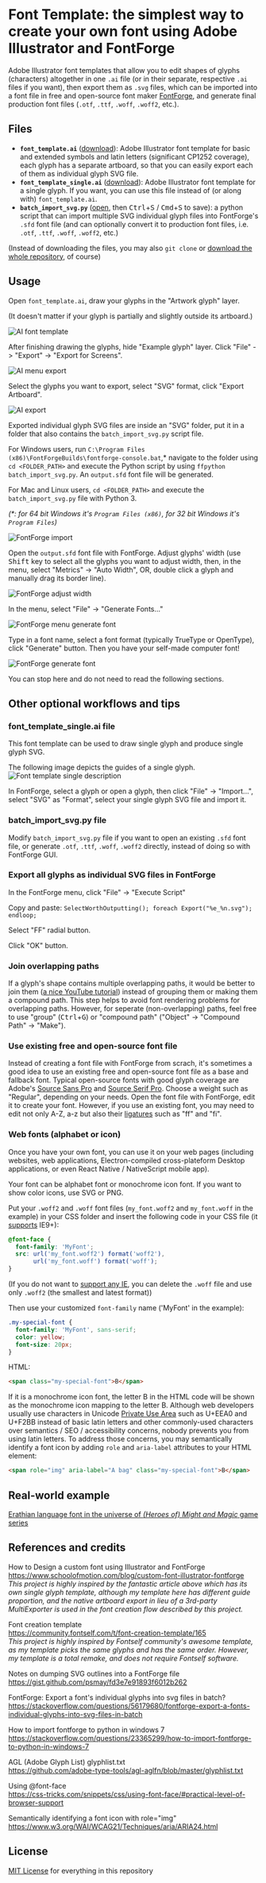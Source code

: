 # Font Template: the simplest way to create your own font using Adobe Illustrator and FontForge

Adobe Illustrator font templates that allow you to edit shapes of glyphs (characters) altogether in one `.ai` file (or in their separate, respective `.ai` files if you want), then export them as `.svg` files, which can be imported into a font file in free and open-source font maker [FontForge](https://fontforge.org/), and generate final production font files (`.otf`, `.ttf`, `.woff`, `.woff2`, etc.).

## Files

* **`font_template.ai`** ([download](https://github.com/tomchen/font-template/raw/master/font_template.ai)): Adobe Illustrator font template for basic and extended symbols and latin letters (significant CP1252 coverage), each glyph has a separate artboard, so that you can easily export each of them as individual glyph SVG file.
* **`font_template_single.ai`** ([download](https://github.com/tomchen/font-template/raw/master/font_template_single.ai)): Adobe Illustrator font template for a single glyph. If you want, you can use this file instead of (or along with) `font_template.ai`.
* **`batch_import_svg.py`** ([open](https://github.com/tomchen/font-template/raw/master/batch_import_svg.py), then <kbd>Ctrl</kbd>+<kbd>S</kbd> / <kbd>Cmd</kbd>+<kbd>S</kbd> to save): a python script that can import multiple SVG individual glyph files into FontForge's `.sfd` font file (and can optionally convert it to production font files, i.e. `.otf`, `.ttf`, `.woff`, `.woff2`, etc.)

(Instead of downloading the files, you may also `git clone` or [download the whole repository](https://github.com/tomchen/font-template/archive/master.zip), of course)

## Usage

Open `font_template.ai`, draw your glyphs in the "Artwork glyph" layer.

(It doesn't matter if your glyph is partially and slightly outside its artboard.)

![AI font template](https://github.com/tomchen/font-template/blob/master/img/1-ai_font_template.png)

After finishing drawing the glyphs, hide "Example glyph" layer. Click "File" -> "Export" -> "Export for Screens".

![AI menu export](https://github.com/tomchen/font-template/blob/master/img/2-ai_menu_export.png)

Select the glyphs you want to export, select "SVG" format, click "Export Artboard".

![AI export](https://github.com/tomchen/font-template/blob/master/img/3-ai_export.png)

Exported individual glyph SVG files are inside an "SVG" folder, put it in a folder that also contains the `batch_import_svg.py` script file.

For Windows users, run `C:\Program Files (x86)\FontForgeBuilds\fontforge-console.bat`,* navigate to the folder using `cd <FOLDER_PATH>` and execute the Python script by using `ffpython batch_import_svg.py`. An `output.sfd` font file will be generated.

For Mac and Linux users, `cd <FOLDER_PATH>` and execute the `batch_import_svg.py` file with Python 3.

*(\*: for 64 bit Windows it's `Program Files (x86)`, for 32 bit Windows it's `Program Files`)*

![FontForge import](https://github.com/tomchen/font-template/blob/master/img/4-fontforge_import.png)

Open the `output.sfd` font file with FontForge. Adjust glyphs' width (use <kbd>Shift</kbd> key to select all the glyphs you want to adjust width, then, in the menu, select "Metrics" -> "Auto Width", OR, double click a glyph and manually drag its border line).

![FontForge adjust width](https://github.com/tomchen/font-template/blob/master/img/5-fontforge_adjust_width.png)

In the menu, select "File" -> "Generate Fonts..."

![FontForge menu generate font](https://github.com/tomchen/font-template/blob/master/img/6-fontforge_menu_generate_font.png)

Type in a font name, select a font format (typically TrueType or OpenType), click "Generate" button. Then you have your self-made computer font!

![FontForge generate font](https://github.com/tomchen/font-template/blob/master/img/7-fontforge_generate_font.png)

You can stop here and do not need to read the following sections.

## Other optional workflows and tips

### font_template_single.ai file

This font template can be used to draw single glyph and produce single glyph SVG.

The following image depicts the guides of a single glyph.
![Font template single description](https://github.com/tomchen/font-template/blob/master/template_desc/font_template_single_description.png)

In FontForge, select a glyph or open a glyph, then click "File" -> "Import...", select "SVG" as "Format", select your single glyph SVG file and import it.

### batch_import_svg.py file

Modify `batch_import_svg.py` file if you want to open an existing `.sfd` font file, or generate `.otf`, `.ttf`, `.woff`, `.woff2` directly, instead of doing so with FontForge GUI.

### Export all glyphs as individual SVG files in FontForge

In the FontForge menu, click "File" -> "Execute Script"

Copy and paste: `SelectWorthOutputting(); foreach Export("%e_%n.svg"); endloop;`

Select "FF" radial button.

Click "OK" button.

### Join overlapping paths

If a glyph's shape contains multiple overlapping paths, it would be better to join them ([a nice YouTube tutorial](https://www.youtube.com/watch?v=ESj0M0l6Rho)) instead of grouping them or making them a compound path. This step helps to avoid font rendering problems for overlapping paths. However, for seperate (non-overlapping) paths, feel free to use "group" (<kbd>Ctrl</kbd>+<kbd>G</kbd>) or "compound path" ("Object" -> "Compound Path" -> "Make").

### Use existing free and open-source font file

Instead of creating a font file with FontForge from scrach, it's sometimes a good idea to use an existing free and open-source font file as a base and fallback font. Typical open-source fonts with good glyph coverage are Adobe's [Source Sans Pro](https://github.com/adobe-fonts/source-sans-pro/tree/release/TTF) and [Source Serif Pro](https://github.com/adobe-fonts/source-serif-pro/tree/release/TTF). Choose a weight such as "Regular", depending on your needs. Open the font file with FontForge, edit it to create your font. However, if you use an existing font, you may need to edit not only A-Z, a-z but also their [ligatures](https://fontforge.org/docs/tutorial/editexample4.html#creating-a-ligature) such as "ff" and "fi".

### Web fonts (alphabet or icon)

Once you have your own font, you can use it on your web pages (including websites, web applications, Electron-compiled cross-plateform Desktop applications, or even React Native / NativeScript mobile app).

Your font can be alphabet font or monochrome icon font. If you want to show color icons, use SVG or PNG.

Put your `.woff2` and `.woff` font files (`my_font.woff2` and `my_font.woff` in the example) in your CSS folder and insert the following code in your CSS file (it [supports](https://css-tricks.com/snippets/css/using-font-face/#practical-level-of-browser-support) IE9+):

```css
@font-face {
  font-family: 'MyFont';
  src: url('my_font.woff2') format('woff2'),
       url('my_font.woff') format('woff');
}
```

(If you do not want to [support any IE](https://caniuse.com/#search=woff2), you can delete the `.woff` file and use only `.woff2` (the smallest and latest format))

Then use your customized `font-family` name ('MyFont' in the example):

```css
.my-special-font {
  font-family: 'MyFont', sans-serif;
  color: yellow;
  font-size: 20px;
}
```

HTML:

```html
<span class="my-special-font">B</span>
```

If it is a monochrome icon font, the letter B in the HTML code will be shown as the monochrome icon mapping to the letter B. Although web developers usually use characters in Unicode [Private Use Area](https://en.wikipedia.org/wiki/Private_Use_Areas) such as U+EEA0 and U+F2BB instead of basic latin letters and other commonly-used characters over semantics / SEO / accessibility concerns, nobody prevents you from using latin letters. To address those concerns, you may semantically identify a font icon by adding `role` and `aria-label` attributes to your HTML element:

```html
<span role="img" aria-label="A bag" class="my-special-font">B</span>
```

## Real-world example

[Erathian language font in the universe of *(Heroes of) Might and Magic* game series](https://github.com/might-and-magic/erathian-font)

## References and credits

How to Design a custom font using Illustrator and FontForge  
https://www.schoolofmotion.com/blog/custom-font-illustrator-fontforge  
*This project is highly inspired by the fantastic article above which has its own single glyph template, although my template here has different guide proportion, and the native artboard export in lieu of a 3rd-party MultiExporter is used in the font creation flow described by this project.*

Font creation template  
https://community.fontself.com/t/font-creation-template/165  
*This project is highly inspired by Fontself community's awesome template, as my template picks the same glyphs and has the same order. However, my template is a total remake, and does not require Fontself software.*

Notes on dumping SVG outlines into a FontForge file  
https://gist.github.com/psmay/fd3e7e91893f6012b262

FontForge: Export a font's individual glyphs into svg files in batch?  
https://stackoverflow.com/questions/56179680/fontforge-export-a-fonts-individual-glyphs-into-svg-files-in-batch

How to import fontforge to python in windows 7  
https://stackoverflow.com/questions/23365299/how-to-import-fontforge-to-python-in-windows-7

AGL (Adobe Glyph List) glyphlist.txt  
https://github.com/adobe-type-tools/agl-aglfn/blob/master/glyphlist.txt

Using @font-face  
https://css-tricks.com/snippets/css/using-font-face/#practical-level-of-browser-support

Semantically identifying a font icon with role="img"  
https://www.w3.org/WAI/WCAG21/Techniques/aria/ARIA24.html

## License

[MIT License](https://github.com/tomchen/font-template/blob/master/LICENSE) for everything in this repository
